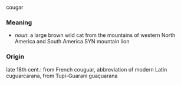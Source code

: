 cougar
### Meaning
+ _noun_: a large brown wild cat from the mountains of western North America and South America SYN mountain lion

### Origin

late 18th cent.: from French couguar, abbreviation of modern Latin cuguarcarana, from Tupi-Guarani guaçuarana
